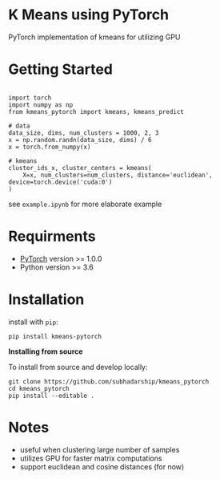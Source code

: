 # K Means using PyTorch
PyTorch implementation of kmeans for utilizing GPU

# Getting Started
```

import torch
import numpy as np
from kmeans_pytorch import kmeans, kmeans_predict

# data
data_size, dims, num_clusters = 1000, 2, 3
x = np.random.randn(data_size, dims) / 6
x = torch.from_numpy(x)

# kmeans
cluster_ids_x, cluster_centers = kmeans(
    X=x, num_clusters=num_clusters, distance='euclidean', device=torch.device('cuda:0')
)
```

see `example.ipynb` for more elaborate example

# Requirments
* [PyTorch](http://pytorch.org/) version >= 1.0.0
* Python version >= 3.6

# Installation

install with `pip`:
```
pip install kmeans-pytorch
```

**Installing from source**

To install from source and develop locally:
```
git clone https://github.com/subhadarship/kmeans_pytorch
cd kmeans_pytorch
pip install --editable .
```

# Notes
- useful when clustering large number of samples
- utilizes GPU for faster matrix computations
- support euclidean and cosine distances (for now)
